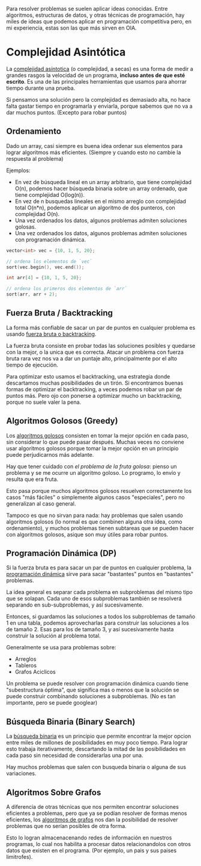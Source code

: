 Para resolver problemas se suelen aplicar ideas conocidas. Entre algoritmos,
estructuras de datos, y otras técnicas de programación, hay miles de ideas
que podemos aplicar en programación competitiva pero, en mi experiencia,
estas son las que más sirven en OIA.

# Complejidad Asintótica

La [complejidad asíntotica]( complejidad ) (o complejidad, a secas) es una forma
de medir a grandes rasgos la velocidad de un programa, **incluso antes de que
esté escrito**. Es una de las principales herramientas que usamos para ahorrar
tiempo durante una prueba.

Si pensamos una solución pero la complejidad es demasiado alta, no hace falta
gastar tiempo en programarla y enviarla, porque sabemos que no va a dar muchos
puntos. (Excepto para robar puntos)

## Ordenamiento

Dado un array, casi siempre es buena idea ordenar sus elementos para lograr
algoritmos más eficientes. (Siempre y cuando esto no cambie la respuesta al
problema)

Ejemplos:

- En vez de búsqueda lineal en un array arbitrario, que tiene complejidad O(n),
  podemos hacer búsqueda binaria sobre un array ordenado, que tiene complejidad
  O(log(n)).
- En vez de n busquedas lineales en el mismo arreglo con complejidad total
  O(n\*n), podemos aplicar un algoritmo de dos punteros, con complejidad O(n).
- Una vez ordenados los datos, algunos problemas admiten soluciones golosas.
- Una vez ordenados los datos, algunos problemas admiten soluciones con
  programación dinámica.

```c++
vector<int> vec = {10, 1, 5, 20};

// ordena los elementos de `vec`
sort(vec.begin(), vec.end());

int arr[4] = {10, 1, 5, 20};

// ordena los primeros dos elementos de `arr`
sort(arr, arr + 2);

```

## Fuerza Bruta / Backtracking

La forma más confiable de sacar un par de puntos en cualquier problema es usando
[fuerza bruta o backtracking]( backtracking ).

La fuerza bruta consiste en probar todas las soluciones posibles y quedarse con
la mejor, o la unica que es correcta. Atacar un problema con fuerza bruta rara
vez nos va a dar un puntaje alto, principalmente por el alto tiempo de ejecución.

Para optimizar esto usamos el backtracking, una estrategia donde descartamos
muchas posibilidades de un tirón. Si encontramos buenas formas de optimizar el
backtracking, a veces podemos robar un par de puntos más. Pero ojo con ponerse a
optimizar mucho un backtracking, porque no suele valer la pena.

## Algoritmos Golosos (Greedy)

Los [algoritmos golosos]( greedy ) consisten en tomar la mejor opción en cada
paso, sin considerar lo que puede pasar después. Muchas veces no conviene usar
algoritmos golosos porque tomar la mejor opción en un principio puede
perjudicarnos más adelante.

Hay que tener cuidado con *el problema de la fruta golosa*: pienso un problema y
se me ocurre un algoritmo goloso. Lo programo, lo envío y resulta que era fruta.

Esto pasa porque muchos algoritmos golosos resuelven correctamente los casos
"más fáciles" o simplemente algunos casos "especiales", pero no generalizan al
caso general.

Tampoco es que no sirvan para nada: hay problemas que salen usando algoritmos
golosos (lo normal es que combinen alguna otra idea, como ordenamiento), y
muchos problemas tienen subtareas que se pueden hacer con algoritmos golosos,
asique son muy útiles para robar puntos.

## Programación Dinámica (DP)

Si la fuerza bruta es para sacar un par de puntos en cualquier problema, la
[programación dinámica]( dp ) sirve para sacar "bastantes" puntos en "bastantes"
problemas.

La idea general es separar cada problema en subproblemas del mismo tipo que se
solapan. Cada uno de esos subproblemas también se resolverá separando en
sub-subproblemas, y así sucesivamente.

Entonces, si guardamos las soluciones a todos los subproblemas de tamaño 1 en una
tabla, podemos aprovecharlas para construir las soluciones a los de tamaño 2.
Esas para los de tamaño 3, y así sucesivamente hasta construir la solución al
problema total.

Generalmente se usa para problemas sobre:

- Arreglos
- Tableros
- Grafos Aciclicos

Un problema se puede resolver con programación dinámica cuando tiene
"subestructura óptima", que significa mas o menos que la solución se puede
construir combinando soluciones a subproblemas. (No es tan importante, pero se
puede googlear)

## Búsqueda Binaria (Binary Search)

La [búsqueda binaria]( busqueda-binaria ) es un principio que permite encontrar
la mejor opcion entre miles de millones de posibilidades en muy poco tiempo.
Para lograr esto trabaja iterativamente, descartando la mitad de las
posibilidades en cada paso sin necesidad de considerarlas una por una.

Hay muchos problemas que salen con busqueda binaria o alguna de sus variaciones.

## Algoritmos Sobre Grafos

A diferencia de otras técnicas que nos permiten encontrar soluciones eficientes
a problemas, pero que ya se podían resolver de formas menos eficientes, los
[algoritmos de grafos]( grafos ) nos dan la posibilidad de resolver problemas
que no serían posibles de otra forma.

Esto lo logran almacenacenando redes de información en nuestros programas, lo
cual nos habilita a procesar datos relacionandolos con otros datos que existen
en el programa. (Por ejemplo, un pais y sus paises limitrofes).
